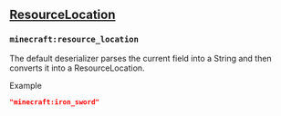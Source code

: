 ## [ResourceLocation](https://ecdcaeb.github.io/ResourceModLoader/en_us/deserializer/)

### `minecraft:resource_location`
The default deserializer parses the current field into a String and then converts it into a ResourceLocation.

Example
```json
"minecraft:iron_sword"
```

